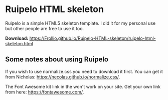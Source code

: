 # Ruipelo HTML skeleton

Ruipelo is a simple HTML5 skeleton template. I did it for my personal use but other people are free to use it too.

**Download:** https://Frollio.github.io/Ruipelo-HTML-skeleton/ruipelo-html-skeleton.html

## Some notes about using Ruipelo

If you wish to use normalize.css you need to download it first. You can get it from Nicholas: https://necolas.github.io/normalize.css/.

The Font Awesome kit link in the <head> won't work on your site. Get your own link from here: https://fontawesome.com/.